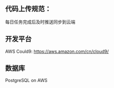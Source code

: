 ## 代码上传规范：
每日任务完成后及时推送同步到云端

## 开发平台
AWS Could9: https://aws.amazon.com/cn/cloud9/

## 数据库
PostgreSQL on AWS
